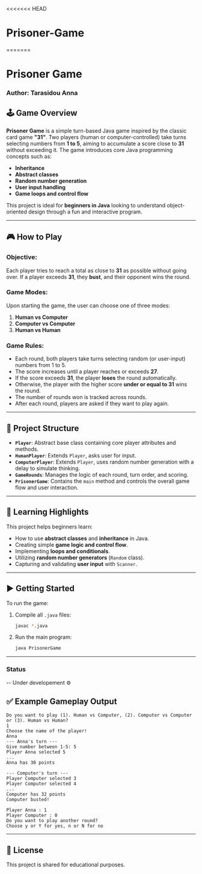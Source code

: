 <<<<<<< HEAD
# Prisoner-Game
=======

# Prisoner Game 

### Author: Tarasidou Anna

## 🕹️ Game Overview

**Prisoner Game** is a simple turn-based Java game inspired by the classic card game **"31"**. Two players (human or computer-controlled) take turns selecting numbers from **1 to 5**, aiming to accumulate a score close to **31** without exceeding it. The game introduces core Java programming concepts such as:

- **Inheritance**
- **Abstract classes**
- **Random number generation**
- **User input handling**
- **Game loops and control flow**

This project is ideal for **beginners in Java** looking to understand object-oriented design through a fun and interactive program.

---

## 🎮 How to Play

### Objective:
Each player tries to reach a total as close to **31** as possible without going over. If a player exceeds **31**, they **bust**, and their opponent wins the round.

### Game Modes:
Upon starting the game, the user can choose one of three modes:
1. **Human vs Computer**
2. **Computer vs Computer**
3. **Human vs Human**

### Game Rules:
- Each round, both players take turns selecting random (or user-input) numbers from 1 to 5.
- The score increases until a player reaches or exceeds **27**.
- If the score exceeds **31**, the player **loses** the round automatically.
- Otherwise, the player with the higher score **under or equal to 31** wins the round.
- The number of rounds won is tracked across rounds.
- After each round, players are asked if they want to play again.

---

## 📂 Project Structure

- **`Player`**: Abstract base class containing core player attributes and methods.
- **`HumanPlayer`**: Extends `Player`, asks user for input.
- **`ComputerPlayer`**: Extends `Player`, uses random number generation with a delay to simulate thinking.
- **`GameRounds`**: Manages the logic of each round, turn order, and scoring.
- **`PrisonerGame`**: Contains the `main` method and controls the overall game flow and user interaction.

---

## 🧠 Learning Highlights

This project helps beginners learn:
- How to use **abstract classes** and **inheritance** in Java.
- Creating simple **game logic and control flow**.
- Implementing **loops and conditionals**.
- Utilizing **random number generators** (`Random` class).
- Capturing and validating **user input** with `Scanner`.

---

## ▶️ Getting Started

To run the game:

1. Compile all `.java` files:
   ```bash
   javac *.java
   ```
2. Run the main program:
   ```bash
   java PrisonerGame
   ```

---

### Status

-- Under developement ⚙️

## ✅ Example Gameplay Output

```
Do you want to play (1). Human vs Computer, (2). Computer vs Computer or (3). Human vs Human?
1
Choose the name of the player!
Anna
--- Anna's turn ---
Give number between 1-5: 5
Player Anna selected 5
...
Anna has 30 points

--- Computer's turn ---
Player Computer selected 3
Player Computer selected 4
...
Computer has 32 points
Computer busted!

Player Anna : 1
Player Computer : 0
Do you want to play another round?
Choose y or Y for yes, n or N for no
```

---

## 📘 License

This project is shared for educational purposes.

